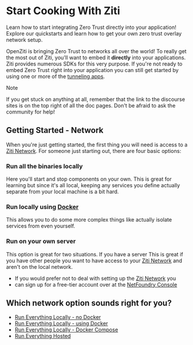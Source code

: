# Start Cooking With Ziti

Learn how to start integrating Zero Trust directly into your application! Explore our quickstarts and learn how to
get your own zero trust overlay network setup.

OpenZiti is bringing Zero Trust to networks all over the world! To really get the most out of Ziti, you'll want to embed 
it **directly** into your applications. Ziti provides numerous SDKs for this very purpose. If you're not ready to embed 
Zero Trust right into your application you can still get started by using one or more of the
[tunneling apps](~/ziti/clients/which-client.md#tunnelers).

> [!NOTE]
> If you get stuck on anything at all, remember that the link to the discourse sites is on the top right of all the doc
> pages. Don't be afraid to ask the community for help!

## Getting Started - Network

When you're just getting started, the first thing you will need is access to a 
[Ziti Network](~/ziti/overview.md#overview-of-a-ziti-network). For someone just starting out, there are four basic options:

### Run all the binaries locally

Here you'll start and stop components on your own. This is great for learning but since it's all local, keeping any 
services you define actually separate from your local machine is a bit hard.

### Run locally using [Docker](https://www.docker.com)

This allows you to do some more complex things like actually isolate services from even yourself.

### Run on your own server

This option is great for two situations. If you have a server This is great if you have other people you want to have 
access to your [Ziti Network](~/ziti/overview.md#overview-of-a-ziti-network) and aren't on the local network.
* If you would prefer not to deal with setting up the [Ziti Network](~/ziti/overview.md#overview-of-a-ziti-network) you 
* can sign up for a free-tier account over at the [NetFoundry Console](https://nfconsole.io/signup)

## Which network option sounds right for you?

* [Run Everything Locally - no Docker](~/ziti/quickstarts/network/local-no-docker.md)
* [Run Everything Locally - using Docker](~/ziti/quickstarts/network/local-with-docker.md)
* [Run Everything Locally - Docker Compose](~/ziti/quickstarts/network/local-docker-compose.md)
* [Run Everything Hosted](~/ziti/quickstarts/network/hosted.md)
